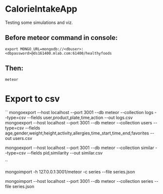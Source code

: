 # CalorieIntakeApp
Testing some simulations and viz.

## Before meteor command in console:
``
export MONGO_URL=mongodb://<dbuser>:<dbpassword>@ds161400.mlab.com:61400/healthyfoods
``
## Then:
``
meteor
``


# Export to csv
``
mongoexport --host localhost --port 3001 --db meteor --collection logs --type=csv --fields user,product,plate,time,action --out logs.csv
mongoexport --host localhost --port 3001 --db meteor --collection users --type=csv --fields age,gender,weight,height,activity,allergies,time_start,time_end,favorites --out users.csv


mongoexport --host localhost --port 3001 --db meteor --collection similar --type=csv --fields pid,similarity --out similar.csv

``

mongoimport -h 127.0.0.1:3001/meteor -c series --file series.json

mongoimport --host localhost --port 3001 --db meteor --collection series --file series.json
